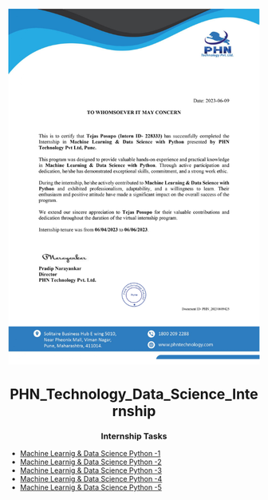 ![logo](https://github.com/TejasPosupo/PHN_Technology_Data_Science_Internship/blob/Intern_tasks/228333_page-0001.jpg)
<h1 align="center"><strong>PHN_Technology_Data_Science_Internship</strong></h1>
<h3 align="center">Internship Tasks</h3>

- [Machine Learnig & Data Science Python -1](https://github.com/TejasPosupo/PHN_Technology_Data_Science_Internship/tree/Intern_tasks/Machine%20Learnig%20%26%20Data%20Science%20Python%20-1)
- [Machine Learnig & Data Science Python -2](https://github.com/TejasPosupo/PHN_Technology_Data_Science_Internship/tree/Intern_tasks/Machine%20Learnig%20%26%20Data%20Science%20Python%20-2)
- [Machine Learnig & Data Science Python -3](https://github.com/TejasPosupo/PHN_Technology_Data_Science_Internship/tree/Intern_tasks/Machine%20Learnig%20%26%20Data%20Science%20Python%20-3)
- [Machine Learnig & Data Science Python -4](https://github.com/TejasPosupo/PHN_Technology_Data_Science_Internship/tree/Intern_tasks/Machine%20Learnig%20%26%20Data%20Science%20Python%20-4)
- [Machine Learnig & Data Science Python -5](https://github.com/TejasPosupo/PHN_Technology_Data_Science_Internship/tree/Intern_tasks/Machine%20Learnig%20%26%20Data%20Science%20Python%20-5)
